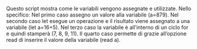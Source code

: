 Questo script mostra come le variabili vengono assegnate e utilizzate.
Nello specifico:
Nel primo caso assegno un valore alla variabile (a=879).
Nel secondo caso let esegue un operazione e il risultato viene assegnato a una variabile (let a=16+5).
Nel terzo caso la variabile è all’interno di un ciclo for e quindi stamperà (7, 8, 9, 11).
Il quarto caso permette di grazie all’opzione read di inserire il valore della variabile (read a).
